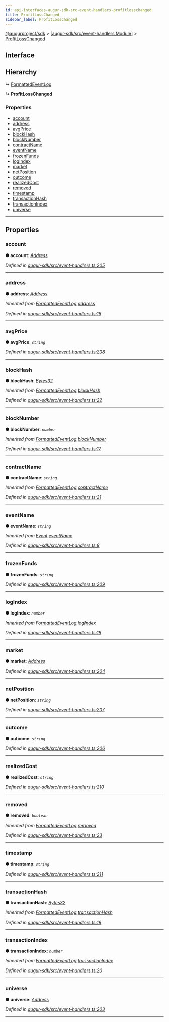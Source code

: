 ```yaml
---
id: api-interfaces-augur-sdk-src-event-handlers-profitlosschanged
title: ProfitLossChanged
sidebar_label: ProfitLossChanged
---
```


[@augurproject/sdk](api-readme.md) > [[augur-sdk/src/event-handlers Module]](api-modules-augur-sdk-src-event-handlers-module.md) > [ProfitLossChanged](api-interfaces-augur-sdk-src-event-handlers-profitlosschanged.md)

## Interface

## Hierarchy

↳  [FormattedEventLog](api-interfaces-augur-sdk-src-event-handlers-formattedeventlog.md)

**↳ ProfitLossChanged**

### Properties

* [account](api-interfaces-augur-sdk-src-event-handlers-profitlosschanged.md#account)
* [address](api-interfaces-augur-sdk-src-event-handlers-profitlosschanged.md#address)
* [avgPrice](api-interfaces-augur-sdk-src-event-handlers-profitlosschanged.md#avgprice)
* [blockHash](api-interfaces-augur-sdk-src-event-handlers-profitlosschanged.md#blockhash)
* [blockNumber](api-interfaces-augur-sdk-src-event-handlers-profitlosschanged.md#blocknumber)
* [contractName](api-interfaces-augur-sdk-src-event-handlers-profitlosschanged.md#contractname)
* [eventName](api-interfaces-augur-sdk-src-event-handlers-profitlosschanged.md#eventname)
* [frozenFunds](api-interfaces-augur-sdk-src-event-handlers-profitlosschanged.md#frozenfunds)
* [logIndex](api-interfaces-augur-sdk-src-event-handlers-profitlosschanged.md#logindex)
* [market](api-interfaces-augur-sdk-src-event-handlers-profitlosschanged.md#market)
* [netPosition](api-interfaces-augur-sdk-src-event-handlers-profitlosschanged.md#netposition)
* [outcome](api-interfaces-augur-sdk-src-event-handlers-profitlosschanged.md#outcome)
* [realizedCost](api-interfaces-augur-sdk-src-event-handlers-profitlosschanged.md#realizedcost)
* [removed](api-interfaces-augur-sdk-src-event-handlers-profitlosschanged.md#removed)
* [timestamp](api-interfaces-augur-sdk-src-event-handlers-profitlosschanged.md#timestamp)
* [transactionHash](api-interfaces-augur-sdk-src-event-handlers-profitlosschanged.md#transactionhash)
* [transactionIndex](api-interfaces-augur-sdk-src-event-handlers-profitlosschanged.md#transactionindex)
* [universe](api-interfaces-augur-sdk-src-event-handlers-profitlosschanged.md#universe)

---

## Properties

<a id="account"></a>

###  account

**● account**: *[Address](api-modules-augur-sdk-src-event-handlers-module.md#address)*

*Defined in [augur-sdk/src/event-handlers.ts:205](https://github.com/AugurProject/augur/blob/1e1466f1d3/packages/augur-sdk/src/event-handlers.ts#L205)*

___
<a id="address"></a>

###  address

**● address**: *[Address](api-modules-augur-sdk-src-event-handlers-module.md#address)*

*Inherited from [FormattedEventLog](api-interfaces-augur-sdk-src-event-handlers-formattedeventlog.md).[address](api-interfaces-augur-sdk-src-event-handlers-formattedeventlog.md#address)*

*Defined in [augur-sdk/src/event-handlers.ts:16](https://github.com/AugurProject/augur/blob/1e1466f1d3/packages/augur-sdk/src/event-handlers.ts#L16)*

___
<a id="avgprice"></a>

###  avgPrice

**● avgPrice**: *`string`*

*Defined in [augur-sdk/src/event-handlers.ts:208](https://github.com/AugurProject/augur/blob/1e1466f1d3/packages/augur-sdk/src/event-handlers.ts#L208)*

___
<a id="blockhash"></a>

###  blockHash

**● blockHash**: *[Bytes32](api-modules-augur-sdk-src-event-handlers-module.md#bytes32)*

*Inherited from [FormattedEventLog](api-interfaces-augur-sdk-src-event-handlers-formattedeventlog.md).[blockHash](api-interfaces-augur-sdk-src-event-handlers-formattedeventlog.md#blockhash)*

*Defined in [augur-sdk/src/event-handlers.ts:22](https://github.com/AugurProject/augur/blob/1e1466f1d3/packages/augur-sdk/src/event-handlers.ts#L22)*

___
<a id="blocknumber"></a>

###  blockNumber

**● blockNumber**: *`number`*

*Inherited from [FormattedEventLog](api-interfaces-augur-sdk-src-event-handlers-formattedeventlog.md).[blockNumber](api-interfaces-augur-sdk-src-event-handlers-formattedeventlog.md#blocknumber)*

*Defined in [augur-sdk/src/event-handlers.ts:17](https://github.com/AugurProject/augur/blob/1e1466f1d3/packages/augur-sdk/src/event-handlers.ts#L17)*

___
<a id="contractname"></a>

###  contractName

**● contractName**: *`string`*

*Inherited from [FormattedEventLog](api-interfaces-augur-sdk-src-event-handlers-formattedeventlog.md).[contractName](api-interfaces-augur-sdk-src-event-handlers-formattedeventlog.md#contractname)*

*Defined in [augur-sdk/src/event-handlers.ts:21](https://github.com/AugurProject/augur/blob/1e1466f1d3/packages/augur-sdk/src/event-handlers.ts#L21)*

___
<a id="eventname"></a>

###  eventName

**● eventName**: *`string`*

*Inherited from [Event](api-interfaces-augur-sdk-src-event-handlers-event.md).[eventName](api-interfaces-augur-sdk-src-event-handlers-event.md#eventname)*

*Defined in [augur-sdk/src/event-handlers.ts:8](https://github.com/AugurProject/augur/blob/1e1466f1d3/packages/augur-sdk/src/event-handlers.ts#L8)*

___
<a id="frozenfunds"></a>

###  frozenFunds

**● frozenFunds**: *`string`*

*Defined in [augur-sdk/src/event-handlers.ts:209](https://github.com/AugurProject/augur/blob/1e1466f1d3/packages/augur-sdk/src/event-handlers.ts#L209)*

___
<a id="logindex"></a>

###  logIndex

**● logIndex**: *`number`*

*Inherited from [FormattedEventLog](api-interfaces-augur-sdk-src-event-handlers-formattedeventlog.md).[logIndex](api-interfaces-augur-sdk-src-event-handlers-formattedeventlog.md#logindex)*

*Defined in [augur-sdk/src/event-handlers.ts:18](https://github.com/AugurProject/augur/blob/1e1466f1d3/packages/augur-sdk/src/event-handlers.ts#L18)*

___
<a id="market"></a>

###  market

**● market**: *[Address](api-modules-augur-sdk-src-event-handlers-module.md#address)*

*Defined in [augur-sdk/src/event-handlers.ts:204](https://github.com/AugurProject/augur/blob/1e1466f1d3/packages/augur-sdk/src/event-handlers.ts#L204)*

___
<a id="netposition"></a>

###  netPosition

**● netPosition**: *`string`*

*Defined in [augur-sdk/src/event-handlers.ts:207](https://github.com/AugurProject/augur/blob/1e1466f1d3/packages/augur-sdk/src/event-handlers.ts#L207)*

___
<a id="outcome"></a>

###  outcome

**● outcome**: *`string`*

*Defined in [augur-sdk/src/event-handlers.ts:206](https://github.com/AugurProject/augur/blob/1e1466f1d3/packages/augur-sdk/src/event-handlers.ts#L206)*

___
<a id="realizedcost"></a>

###  realizedCost

**● realizedCost**: *`string`*

*Defined in [augur-sdk/src/event-handlers.ts:210](https://github.com/AugurProject/augur/blob/1e1466f1d3/packages/augur-sdk/src/event-handlers.ts#L210)*

___
<a id="removed"></a>

###  removed

**● removed**: *`boolean`*

*Inherited from [FormattedEventLog](api-interfaces-augur-sdk-src-event-handlers-formattedeventlog.md).[removed](api-interfaces-augur-sdk-src-event-handlers-formattedeventlog.md#removed)*

*Defined in [augur-sdk/src/event-handlers.ts:23](https://github.com/AugurProject/augur/blob/1e1466f1d3/packages/augur-sdk/src/event-handlers.ts#L23)*

___
<a id="timestamp"></a>

###  timestamp

**● timestamp**: *`string`*

*Defined in [augur-sdk/src/event-handlers.ts:211](https://github.com/AugurProject/augur/blob/1e1466f1d3/packages/augur-sdk/src/event-handlers.ts#L211)*

___
<a id="transactionhash"></a>

###  transactionHash

**● transactionHash**: *[Bytes32](api-modules-augur-sdk-src-event-handlers-module.md#bytes32)*

*Inherited from [FormattedEventLog](api-interfaces-augur-sdk-src-event-handlers-formattedeventlog.md).[transactionHash](api-interfaces-augur-sdk-src-event-handlers-formattedeventlog.md#transactionhash)*

*Defined in [augur-sdk/src/event-handlers.ts:19](https://github.com/AugurProject/augur/blob/1e1466f1d3/packages/augur-sdk/src/event-handlers.ts#L19)*

___
<a id="transactionindex"></a>

###  transactionIndex

**● transactionIndex**: *`number`*

*Inherited from [FormattedEventLog](api-interfaces-augur-sdk-src-event-handlers-formattedeventlog.md).[transactionIndex](api-interfaces-augur-sdk-src-event-handlers-formattedeventlog.md#transactionindex)*

*Defined in [augur-sdk/src/event-handlers.ts:20](https://github.com/AugurProject/augur/blob/1e1466f1d3/packages/augur-sdk/src/event-handlers.ts#L20)*

___
<a id="universe"></a>

###  universe

**● universe**: *[Address](api-modules-augur-sdk-src-event-handlers-module.md#address)*

*Defined in [augur-sdk/src/event-handlers.ts:203](https://github.com/AugurProject/augur/blob/1e1466f1d3/packages/augur-sdk/src/event-handlers.ts#L203)*

___

